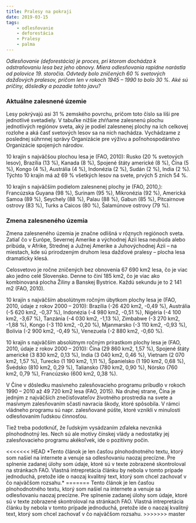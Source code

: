 ```yaml
---
title: Pralesy na pokraji
date: 2019-03-15
tags: 
    - odlesňovanie
    - deforestácia
    - Pralesy
    - palma
---
```


*Odlesňovanie (deforestácia) je proces, pri ktorom dochádza k odstraňovaniu lesa bez 
jeho obnovy. Miera odlesňovania rapídne narástla od polovice 19. storočia. Odvtedy bolo 
zničených 60 % svetových dažďových pralesov, pričom len v rokoch 1945 – 1990 to bolo 30 %.
 Aké sú príčiny, dôsledky a pozadie tohto javu?*
</p>

<h3> Aktuálne zalesnené územie</h3> 

Lesy pokrývajú asi 31 % zemského povrchu, pričom toto číslo sa líši pre jednotlivé svetadiely. 
V tabuľke nižšie zhŕňame zalesnenú plochu jednotlivých regiónov sveta, aký je podiel zalesnenej 
plochy na ich celkovej rozlohe a aká časť svetových lesov sa na nich nachádza. Vychádzame 
z poslednej súhrnnej správy Organizácie pre výživu a poľnohospodárstvo Organizácie spojených 
národov.</p>

10 krajín s najväčšou plochou lesa je (FAO, 2010): Rusko (20 % svetových lesov), 
Brazília (13 %), Kanada (8 %), Spojené štáty americké (8 %), Čína (5 %), Kongo (4 %), 
Austrália (4 %), Indonézia (2 %), Sudán (2 %), India (2 %). Týchto 10 krajín má až 69 % 
všetkých lesov na svete, prvých 5 znich 54 %.</p>

10 krajín s najväčším podielom zalesnenej plochy je (FAO, 2010,): Francúzska Guyana (98 %), 
Surinam (95 %), Mikronézia (92 %), Americká Samoa (89 %), Seychely (88 %), Palau (88 %), 
Gabun (85 %), Pitcairnove ostrovy (83 %), Turks a Caicos (80 %), Šalamúnove ostrovy (79 %).</p>

<h3>Zmena zalesneného územia</h3> 

Zmena zalesneného územia je značne odlišná v rôznych regiónoch sveta. Zatiaľ čo v Európe, 
Severnej Amerike a východnej Ázii lesa neubúda alebo pribúda, v Afrike, Strednej a Južnej 
Amerike a Juhovýchodnej Ázii – na miestach, kde sú prirodzeným druhom lesa dažďové 
pralesy – plocha lesa dramaticky klesá.</p>

Celosvetovo je ročne zničených bez obnovenia 67 690 km2 lesa, čo je viac ako jedno celé 
Slovensko. Denne to činí 185 km2, čo je viac ako kombinovaná plocha Žiliny a Banskej Bystrice.
Každú sekundu je to 2 141 m2 (FAO, 2010).</p>

10 krajín s najväčším absolútnym ročným úbytkom plochy lesa je (FAO, 2010, údaje z rokov 2000 
– 2010): Brazília (-26 420 km2, -0,49 %), Austrália (-5 620 km2, -0,37 %), Indonézia 
(-4 980 km2, -0,51 %), Nigéria (-4 100 km2, -3,67 %), Tanzánia (-4 030 km2, -1,13 %), 
Zimbabwe (-3 270 km2, -1,88 %), Kongo (-3 110 km2, -0,20 %), Mjanmarsko (-3 110 km2, -0,93 %), 
Bolívia (-2 900 km2, -0,49 %), Venezuela (-2 880 km2, -0,60 %).</p>

10 krajín s najväčším absolútnym ročným prírastkom plochy lesa je (FAO, 2010, údaje z rokov 
2000 – 2010): Čína (29 860 km2, 1,57 %), Spojené štáty americké (3 830 km2, 0,13 %), India 
(3 040 km2, 0,46 %), Vietnam (2 070 km2, 1,57 %), Turecko (1 190 km2, 1,11 %), Španielsko 
(1 190 km2, 0,68 %), Švédsko (810 km2, 0,29 %), Taliansko (780 km2, 0,90 %), Nórsko 
(760 km2, 0,79 %), Francúzsko (600 km2, 0,38 %).</p>

V Číne v dôsledku masívneho zalesňovacieho programu pribudlo v rokoch 1990 – 2010 až 
49 720 km2 lesa (FAO, 2015). Na druhej strane, Čína je jedným z najväčších znečisťovateľov 
životného prostredia na svete a masívnym zalesňovaním sčasti navracia škody, ktoré spôsobila.
V rámci vládneho programu sú napr. zalesňované púšte, ktoré vznikli v minulosti odlesňovaním 
ľudskou činnosťou.</p>

Tiež treba podotknúť, že ľudským vysádzaním zďaleka nevzniká plnohodnotný les. Nech sú ale 
motívy čínskej vlády a nedostatky jej zalesňovacieho programu akékoľvek, ide o pozitívny počin.</p>

</p>
</p>
<<<<<<< HEAD
 *Tento článok je len časťou plnohodnotného textu, ktorý som našiel na internete a venuje sa odlesňovaniu 
 naozaj precízne. Pre splnenie zadanej úlohy som údaje, ktoré sú v texte zobrazené skontroloval
 na stránkach FAO. Vlastná intrepretácia článku by nebola v tomto prípade jednoduchá, pretože ide
 o naozaj kvalitný text, ktorý som chcel zachovať v čo najväčšom rozsahu.*
=======
 Tento článok je len časťou plnohodnotného textu, ktorý som našiel na internete a venuje sa odlesňovaniu 
 naozaj precízne. Pre splnenie zadanej úlohy som údaje, ktoré sú v texte zobrazené skontroloval
 na stránkach FAO. Vlastná intrepretácia článku by nebola v tomto prípade jednoduchá, pretože ide
 o naozaj kvalitný text, ktorý som chcel zachovať v čo najväčšom rozsahu. 
>>>>>>> master
